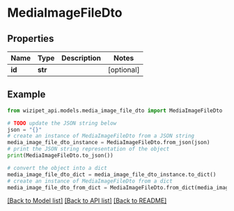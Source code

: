 # MediaImageFileDto


## Properties

Name | Type | Description | Notes
------------ | ------------- | ------------- | -------------
**id** | **str** |  | [optional] 

## Example

```python
from wizipet_api.models.media_image_file_dto import MediaImageFileDto

# TODO update the JSON string below
json = "{}"
# create an instance of MediaImageFileDto from a JSON string
media_image_file_dto_instance = MediaImageFileDto.from_json(json)
# print the JSON string representation of the object
print(MediaImageFileDto.to_json())

# convert the object into a dict
media_image_file_dto_dict = media_image_file_dto_instance.to_dict()
# create an instance of MediaImageFileDto from a dict
media_image_file_dto_from_dict = MediaImageFileDto.from_dict(media_image_file_dto_dict)
```
[[Back to Model list]](../README.md#documentation-for-models) [[Back to API list]](../README.md#documentation-for-api-endpoints) [[Back to README]](../README.md)


